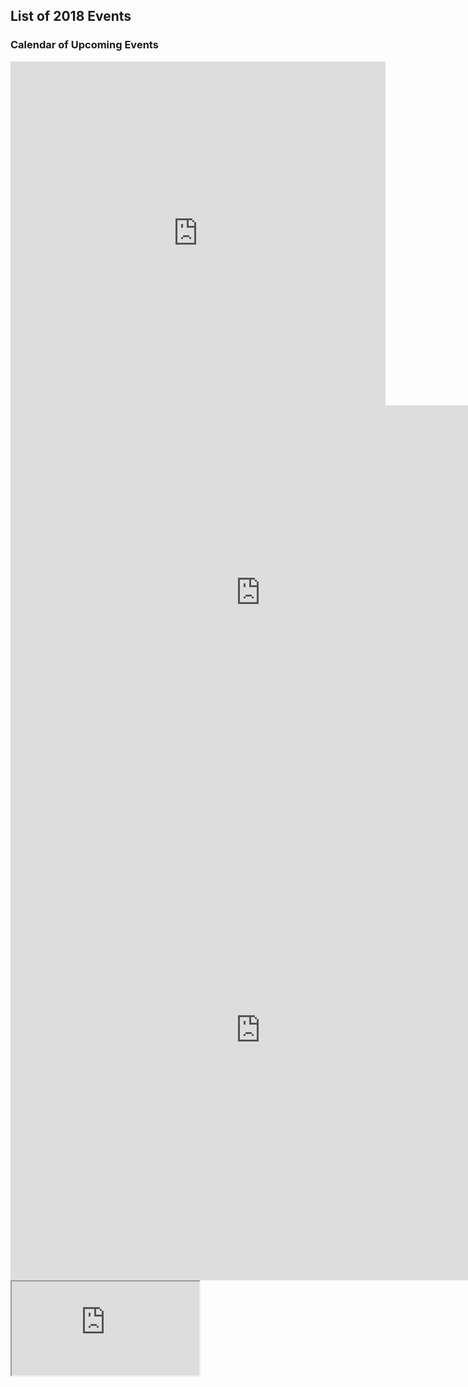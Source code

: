 
## List of 2018 Events
### Calendar of Upcoming Events

<div>
	<iframe width="600" height="550" frameborder="0"  src="https://docs.google.com/spreadsheets/d/1vqfcFhaEtb9fSbjkhQNxW4k9sWDO6Rt7DE7ZYzBkKD0/edit?rm=minimal&range=A1:E17&widget=false"></iframe>

</div>

<div>
	<iframe src="https://calendar.google.com/calendar/embed?showCalendars=0&amp;mode=AGENDA&amp;height=600&amp;wkst=1&amp;bgcolor=%23FFFFFF&amp;src=e20r4jkb6skchupu4l9ehrv0j0%40group.calendar.google.com&amp;color=%2329527A&amp;ctz=America%2FNew_York" style="border-width:0" width="800" height="600" frameborder="0" scrolling="no"></iframe>
</div>
<div>
	<iframe src="https://docs.google.com/forms/d/e/1FAIpQLSeot6E8k4RkXfspW6PLHcAQKnyY5xdDkpeUPWDiDB1fgfZ3XA/viewform?embedded=true" width="800" height="800" frameborder="0" marginheight="0" marginwidth="0">Loading...</iframe>

</div>
<div>
<iframe src="https://docs.google.com/spreadsheets/d/e/2PACX-1vTDyfuyBI_M6lOVjkrztQSW4X7q--cAMxu0V5sKfH-LOqBLn21hf8p4zK8SA1AHbVGLqic5k8W2pyym/pubhtml?widget=true&amp;headers=false"></iframe>
</div>
